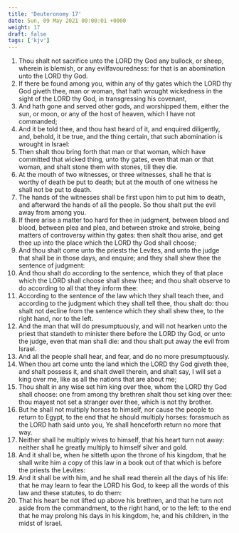 ```yaml
---
title: 'Deuteronomy 17'
date: Sun, 09 May 2021 00:00:01 +0000
weight: 17
draft: false
tags: ['kjv'] 
---
```


1. Thou shalt not sacrifice unto the LORD thy God any bullock, or sheep, wherein is blemish, or any evilfavouredness: for that is an abomination unto the LORD thy God.
2. If there be found among you, within any of thy gates which the LORD thy God giveth thee, man or woman, that hath wrought wickedness in the sight of the LORD thy God, in transgressing his covenant,
3. And hath gone and served other gods, and worshipped them, either the sun, or moon, or any of the host of heaven, which I have not commanded;
4. And it be told thee, and thou hast heard of it, and enquired diligently, and, behold, it be true, and the thing certain, that such abomination is wrought in Israel:
5. Then shalt thou bring forth that man or that woman, which have committed that wicked thing, unto thy gates, even that man or that woman, and shalt stone them with stones, till they die.
6. At the mouth of two witnesses, or three witnesses, shall he that is worthy of death be put to death; but at the mouth of one witness he shall not be put to death.
7. The hands of the witnesses shall be first upon him to put him to death, and afterward the hands of all the people. So thou shalt put the evil away from among you.
8. If there arise a matter too hard for thee in judgment, between blood and blood, between plea and plea, and between stroke and stroke, being matters of controversy within thy gates: then shalt thou arise, and get thee up into the place which the LORD thy God shall choose;
9. And thou shalt come unto the priests the Levites, and unto the judge that shall be in those days, and enquire; and they shall shew thee the sentence of judgment:
10. And thou shalt do according to the sentence, which they of that place which the LORD shall choose shall shew thee; and thou shalt observe to do according to all that they inform thee:
11. According to the sentence of the law which they shall teach thee, and according to the judgment which they shall tell thee, thou shalt do: thou shalt not decline from the sentence which they shall shew thee, to the right hand, nor to the left.
12. And the man that will do presumptuously, and will not hearken unto the priest that standeth to minister there before the LORD thy God, or unto the judge, even that man shall die: and thou shalt put away the evil from Israel.
13. And all the people shall hear, and fear, and do no more presumptuously.
14. When thou art come unto the land which the LORD thy God giveth thee, and shalt possess it, and shalt dwell therein, and shalt say, I will set a king over me, like as all the nations that are about me;
15. Thou shalt in any wise set him king over thee, whom the LORD thy God shall choose: one from among thy brethren shalt thou set king over thee: thou mayest not set a stranger over thee, which is not thy brother.
16. But he shall not multiply horses to himself, nor cause the people to return to Egypt, to the end that he should multiply horses: forasmuch as the LORD hath said unto you, Ye shall henceforth return no more that way.
17. Neither shall he multiply wives to himself, that his heart turn not away: neither shall he greatly multiply to himself silver and gold.
18. And it shall be, when he sitteth upon the throne of his kingdom, that he shall write him a copy of this law in a book out of that which is before the priests the Levites:
19. And it shall be with him, and he shall read therein all the days of his life: that he may learn to fear the LORD his God, to keep all the words of this law and these statutes, to do them:
20. That his heart be not lifted up above his brethren, and that he turn not aside from the commandment, to the right hand, or to the left: to the end that he may prolong his days in his kingdom, he, and his children, in the midst of Israel.
